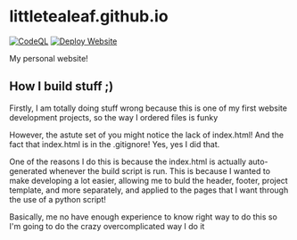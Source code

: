 # littletealeaf.github.io
[![CodeQL](https://github.com/LittleTealeaf/littletealeaf.github.io/actions/workflows/codeql.yml/badge.svg)](https://github.com/LittleTealeaf/littletealeaf.github.io/actions/workflows/codeql.yml) [![Deploy Website](https://github.com/LittleTealeaf/littletealeaf.github.io/actions/workflows/deploy.yml/badge.svg)](https://github.com/LittleTealeaf/littletealeaf.github.io/actions/workflows/deploy.yml)

My personal website!

## How I build stuff ;)

Firstly, I am totally doing stuff wrong because this is one of my first website development projects, so the way I ordered files is funky  

However, the astute set of you might notice the lack of index.html! And the fact that index.html is in the .gitignore! Yes, yes I did that.  

One of the reasons I do this is because the index.html is actually auto-generated whenever the build script is run. This is because I wanted to make developing a lot easier, allowing me to buld the header, footer, project template, and more separately, and applied to the pages that I want through the use of a python script!  

Basically, me no have enough experience to know right way to do this so I'm going to do the crazy overcomplicated way I do it